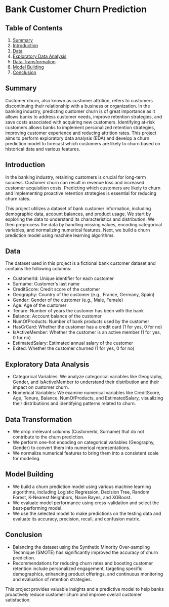 # Bank Customer Churn Prediction

## Table of Contents
1. [Summary](#summary)
2. [Introduction](#introduction)
3. [Data](#data)
4. [Exploratory Data Analysis](#exploratory-data-analysis)
5. [Data Transformation](#data-transformation)
6. [Model Building](#model-building)
7. [Conclusion](#conclusion)

## Summary <a name="summary"></a>
Customer churn, also known as customer attrition, refers to customers discontinuing their relationship with a business or organization. In the banking industry, predicting customer churn is of great importance as it allows banks to address customer needs, improve retention strategies, and save costs associated with acquiring new customers. Identifying at-risk customers allows banks to implement personalized retention strategies, improving customer experience and reducing attrition rates. This project aims to perform exploratory data analysis (EDA) and develop a churn prediction model to forecast which customers are likely to churn based on historical data and various features.

## Introduction <a name="introduction"></a>
In the banking industry, retaining customers is crucial for long-term success. Customer churn can result in revenue loss and increased customer acquisition costs. Predicting which customers are likely to churn and implementing proactive retention strategies is essential for reducing churn rates.

This project utilizes a dataset of bank customer information, including demographic data, account balances, and product usage. We start by exploring the data to understand its characteristics and distribution. We then preprocess the data by handling missing values, encoding categorical variables, and normalizing numerical features. Next, we build a churn prediction model using machine learning algorithms.

## Data <a name="data"></a>
The dataset used in this project is a fictional bank customer dataset and contains the following columns:
- CustomerId: Unique identifier for each customer
- Surname: Customer's last name
- CreditScore: Credit score of the customer
- Geography: Country of the customer (e.g., France, Germany, Spain)
- Gender: Gender of the customer (e.g., Male, Female)
- Age: Age of the customer
- Tenure: Number of years the customer has been with the bank
- Balance: Account balance of the customer
- NumOfProducts: Number of bank products used by the customer
- HasCrCard: Whether the customer has a credit card (1 for yes, 0 for no)
- IsActiveMember: Whether the customer is an active member (1 for yes, 0 for no)
- EstimatedSalary: Estimated annual salary of the customer
- Exited: Whether the customer churned (1 for yes, 0 for no)

## Exploratory Data Analysis <a name="exploratory-data-analysis"></a>
- Categorical Variables: We analyze categorical variables like Geography, Gender, and IsActiveMember to understand their distribution and their impact on customer churn.
- Numerical Variables: We examine numerical variables like CreditScore, Age, Tenure, Balance, NumOfProducts, and EstimatedSalary, visualizing their distributions and identifying patterns related to churn.

## Data Transformation <a name="data-transformation"></a>
- We drop irrelevant columns (CustomerId, Surname) that do not contribute to the churn prediction.
- We perform one-hot encoding on categorical variables (Geography, Gender) to convert them into numerical representations.
- We normalize numerical features to bring them into a consistent scale for modeling.

## Model Building <a name="model-building"></a>
- We build a churn prediction model using various machine learning algorithms, including Logistic Regression, Decision Tree, Random Forest, K-Nearest Neighbors, Naive Bayes, and XGBoost.
- We evaluate model performance using cross-validation and select the best-performing model.
- We use the selected model to make predictions on the testing data and evaluate its accuracy, precision, recall, and confusion matrix.

## Conclusion <a name="conclusion"></a>
- Balancing the dataset using the Synthetic Minority Over-sampling Technique (SMOTE) has significantly improved the accuracy of churn prediction.
- Recommendations for reducing churn rates and boosting customer retention include personalized engagement, targeting specific demographics, enhancing product offerings, and continuous monitoring and evaluation of retention strategies.

This project provides valuable insights and a predictive model to help banks proactively reduce customer churn and improve overall customer satisfaction.


